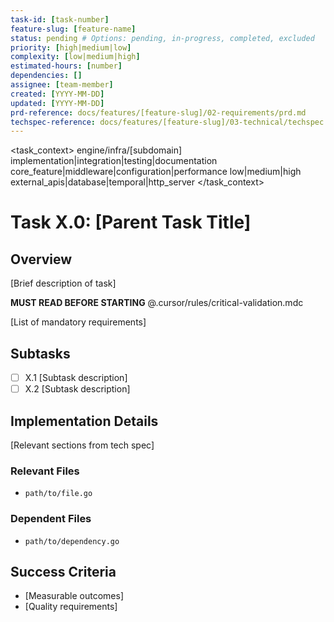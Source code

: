 ```yaml
---
task-id: [task-number]
feature-slug: [feature-name]
status: pending # Options: pending, in-progress, completed, excluded
priority: [high|medium|low]
complexity: [low|medium|high]
estimated-hours: [number]
dependencies: []
assignee: [team-member]
created: [YYYY-MM-DD]
updated: [YYYY-MM-DD]
prd-reference: docs/features/[feature-slug]/02-requirements/prd.md
techspec-reference: docs/features/[feature-slug]/03-technical/techspec.md
---
```


<task_context>
<domain>engine/infra/[subdomain]</domain>
<type>implementation|integration|testing|documentation</type>
<scope>core_feature|middleware|configuration|performance</scope>
<complexity>low|medium|high</complexity>
<dependencies>external_apis|database|temporal|http_server</dependencies>
</task_context>

# Task X.0: [Parent Task Title]

## Overview

[Brief description of task]

<import>**MUST READ BEFORE STARTING** @.cursor/rules/critical-validation.mdc</import>

<requirements>
[List of mandatory requirements]
</requirements>

## Subtasks

- [ ] X.1 [Subtask description]
- [ ] X.2 [Subtask description]

## Implementation Details

[Relevant sections from tech spec]

### Relevant Files

- `path/to/file.go`

### Dependent Files

- `path/to/dependency.go`

## Success Criteria

- [Measurable outcomes]
- [Quality requirements]
